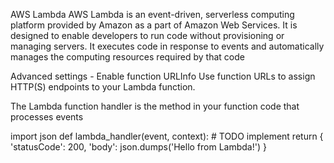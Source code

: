 AWS Lambda
AWS Lambda is an event-driven, serverless computing platform provided by Amazon as a part of Amazon Web Services. 
It is designed to enable developers to run code without provisioning or managing servers.
It executes code in response to events and automatically manages the computing resources required by that code

Advanced settings - Enable function URLInfo
Use function URLs to assign HTTP(S) endpoints to your Lambda function.

The Lambda function handler is the method in your function code that processes events

import json
def lambda_handler(event, context):
    # TODO implement
    return {
        'statusCode': 200,
        'body': json.dumps('Hello from Lambda!')
    }